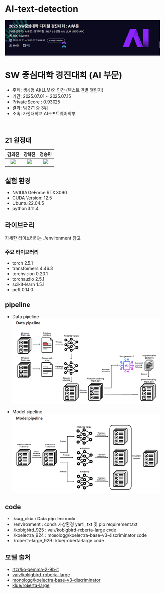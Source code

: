 # AI-text-detection
![panel](./image/panel.png)

# SW 중심대학 경진대회 (AI 부문)
- 주제: 생성형 AI(LLM)와 인간 (텍스트 판별 챌린지)
- 기간: 2025.07.01 ~ 2025.07.15 
- Private Score : 0.93025
- 결과: 팀 271 중 3위  
- 소속: 가천대학교 AI소프트웨어학부

<br />

## 21 원정대

| 김의진 | 장희진 | 정승민 |
| :---: | :---: | :---: |
| <img src="https://avatars.githubusercontent.com/u/94896197?v=4" width=300> | <img src="https://avatars.githubusercontent.com/u/105128163?v=4" width=300> | <img src="https://avatars.githubusercontent.com/u/105360496?v=4" width=300> |

## 실험 환경

- NVIDIA GeForce RTX 3090
- CUDA Version: 12.5
- Ubuntu 22.04.5
- python 3.11.4

## 라이브러리

자세한 라이브러리는 ./environment 참고

### 주요 라이브러리
- torch 2.5.1
- transformers 4.46.3
- torchvision 0.20.1
- torchaudio 2.5.1
- scikit-learn 1.5.1
- peft 0.14.0

## pipeline

- Data pipeline
![data_pipeline](./image/data_pipeline.png)

- Model pipeline
![model_pipeline](./image/model_pipeline.png)

## code
- ./aug_data : Data pipeline code
- ./environment : conda 가상환경 yaml, txt 및 pip requirement.txt
- ./kobigbird_925 : vaiv/kobigbird-roberta-large code
- ./koelectra_924 : monologg/koelectra-base-v3-discriminator code
- ./roberta-large_929 : klue/roberta-large code 

## 모델 출처
- [rtzr/ko-gemma-2-9b-it](https://huggingface.co/rtzr/ko-gemma-2-9b-it)
- [vaiv/kobigbird-roberta-large](https://huggingface.co/vaiv/kobigbird-roberta-large)
- [monologg/koelectra-base-v3-discriminator](https://huggingface.co/monologg/koelectra-base-v3-discriminator)
- [klue/roberta-large](https://huggingface.co/klue/roberta-large)